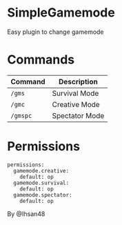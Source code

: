 # SimpleGamemode

Easy plugin to change gamemode

# Commands
|**Command**|**Description**|
|-----------|---------------|
|`/gms`|Survival Mode|
|`/gmc`|Creative Mode|
|`/gmspc`|Spectator Mode|

# Permissions
```
permissions:
  gamemode.creative:
    default: op
  gamemode.survival:
    default: op
  gamemode.spectator:
    default: op
```

By @Ihsan48
